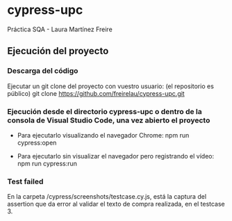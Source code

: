 # cypress-upc
Práctica SQA - Laura Martínez Freire

## Ejecución del proyecto

### Descarga del código
Ejecutar un git clone del proyecto con vuestro usuario: (el repositorio es público)
git clone https://github.com/freirelau/cypress-upc.git

### Ejecución desde el directorio cypress-upc o dentro de la consola de Visual Studio Code, una vez abierto el proyecto

- Para ejecutarlo visualizando el navegador Chrome: 
	npm run cypress:open

- Para ejecutarlo sin visualizar el navegador pero registrando el vídeo: 
	npm run cypress:run

### Test failed
En la carpeta /cypress/screenshots/testcase.cy.js, está la captura del assertion que da error al validar el texto de compra realizada, en el testcase 3.
